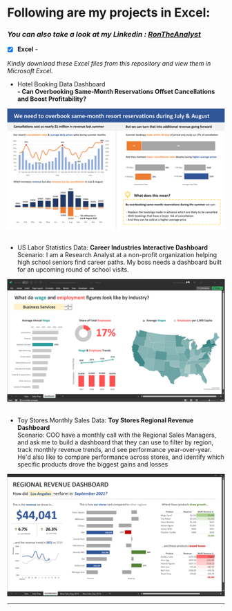 # Following are my projects in Excel: <br />
### *You can also take a look at my Linkedin : [RonTheAnalyst](https://www.linkedin.com/in/ronfam/)* <br />

- [x] **Excel** - 

*Kindly download these Excel files from this repository and view them in Microsoft Excel.*

- Hotel Booking Data Dashboard <br />
**- Can Overbooking Same-Month Reservations Offset Cancellations and Boost Profitability?** <br />

![Dashboard](Visuals/Hotel_Booking_Dashboard.png)
 <br />
 <br />
- US Labor Statistics Data: **Career Industries Interactive Dashboard** <br />
Scenario: I am a Research Analyst at a non-profit organization helping high school seniors find career paths. My boss needs a dashboard built for an upcoming round of school visits. <br />

![Dashboard](Visuals/Careers_Dashboard.png)
 <br />
 <br />
- Toy Stores Monthly Sales Data: **Toy Stores Regional Revenue Dashboard** <br />
Scenario: COO have a monthly call with the Regional Sales Managers, and ask me to build a dashboard that they can use to filter by region, track monthly revenue trends, and see performance year-over-year. He'd also like to compare performance across stores, and identify which specific products drove the biggest gains and losses <br />

![Dashboard](Visuals/ToyStores_Regional_Revenue_Dashboard.png)


--------------------------------------------------------------------------------------------------------------------------------------------------------------------------------
